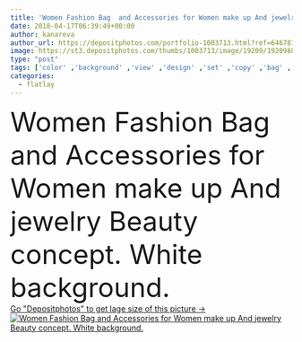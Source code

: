 ```yaml
---
title: 'Women Fashion Bag  and Accessories for Women make up And jewelry Beauty concept'
date: 2018-04-17T06:39:49+00:00
author: kanareva
author_url: https://depositphotos.com/portfolio-1003713.html?ref=64678756
image: https://st3.depositphotos.com/thumbs/1003713/image/19209/192098862/api_thumb_450.jpg?forcejpeg=true
type: "post"
tags: ['color' ,'background' ,'view' ,'design' ,'set' ,'copy' ,'bag' ,'space' ,'bright' ,'tag' ,'elegance' ,'travel' ,'female' ,'summer' ,'beauty' ,'healthy' ,'care' ,'technology' ,'style' ,'leather' ,'fashion' ,'modern' ,'pink' ,'lay' ,'blank' ,'woman' ,'mobile' ,'phone' ,'flat' ,'accessories' ,'brush' ,'cosmetic' ,'feminine' ,'makeup' ,'facial' ,'lady' ,'top' ,'powder' ,'gadget' ,'wallet' ,'smartphone' ,'earring' ,'trend' ,'minimal' ,'sunscreen' ,'flatlay' ]
categories: 
  - flatlay
---
```

<div aling="center">
            <font size="60"> Women Fashion Bag  and Accessories for Women make up And jewelry Beauty concept. White background.</font>   
</div>
<div>
    <a href='https://st3.depositphotos.com/thumbs/1003713/image/19209/192098862/api_thumb_450.jpg?forcejpeg=true?ref=64678756' target=_blank > Go "Depositphotos" to get lage size of this picture ->
        <img href='https://st3.depositphotos.com/thumbs/1003713/image/19209/192098862/api_thumb_450.jpg?forcejpeg=true?ref=64678756' src='https://st3.depositphotos.com/1003713/19209/i/950/depositphotos_192098862-stock-photo-women-fashion-bag-and-accessories.jpg?forcejpeg=true' alt='Women Fashion Bag  and Accessories for Women make up And jewelry Beauty concept. White background.' >
    </a>
</div>
